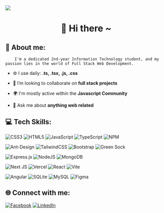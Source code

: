 
<img style="aspect-ratio: 16 / 9;" src="https://media.licdn.com/dms/image/D4D16AQGZYvzE0o1H9w/profile-displaybackgroundimage-shrink_350_1400/0/1704107600897?e=1710979200&v=beta&t=K9OXTI8lFhxFvzIPtPUgpY1ltnBd9XK9tGYQP9g1JYA"/>

<h1 align="center">👋 Hi there ~ </h1>


## 📖 About me:

```
    I'm a dedicated 2nd-year Information Technology student, and my passion lies in the world of Full Stack Web Development.
```


- ⚙️ I use daily: **.ts, .tsx, .js, .css**

- 👯 I’m looking to collaborate on **full stack projects**
  
- 🌍 I'm mostly active within the **Javascript Community**

- 💬 Ask me about **anything web related**






## 💻 Tech Skills:
<!-- primitives -->
![CSS3](https://img.shields.io/badge/css3-%231572B6.svg?style=plastic&logo=css3&logoColor=white)
![HTML5](https://img.shields.io/badge/html5-%23E34F26.svg?style=plastic&logo=html5&logoColor=white)
![JavaScript](https://img.shields.io/badge/javascript-%23323330.svg?style=plastic&logo=javascript&logoColor=%23F7DF1E)
![TypeScript](https://img.shields.io/badge/typescript-%23007ACC.svg?style=plastic&logo=typescript&logoColor=white)
![NPM](https://img.shields.io/badge/NPM-%23CB3837.svg?style=plastic&logo=npm&logoColor=white)


![Ant-Design](https://img.shields.io/badge/-AntDesign-%230170FE?style=plastic&logo=ant-design&logoColor=white)
![TailwindCSS](https://img.shields.io/badge/tailwindcss-%2338B2AC.svg?style=plastic&logo=tailwind-css&logoColor=white)
![Bootstrap](https://img.shields.io/badge/bootstrap-%238511FA.svg?style=plastic&logo=bootstrap&logoColor=white)
![Green
Sock](https://img.shields.io/badge/green%20sock-88CE02?style=plastic&logo=greensock&logoColor=white)

![Express.js](https://img.shields.io/badge/express.js-%23404d59.svg?style=plastic&logo=express&logoColor=%2361DAFB)
![NodeJS](https://img.shields.io/badge/node.js-6DA55F?style=plastic&logo=node.js&logoColor=white)
![MongoDB](https://img.shields.io/badge/MongoDB-%234ea94b.svg?style=plastic&logo=mongodb&logoColor=white)

![Next
JS](https://img.shields.io/badge/Next-black?style=plastic&logo=next.js&logoColor=white)
![Vercel](https://img.shields.io/badge/vercel-%23000000.svg?style=plastic&logo=vercel&logoColor=white)
![React](https://img.shields.io/badge/react-%2320232a.svg?style=plastic&logo=react&logoColor=%2361DAFB)
![Vite](https://img.shields.io/badge/vite-%23646CFF.svg?style=plastic&logo=vite&logoColor=white)



![Angular](https://img.shields.io/badge/angular-%23DD0031.svg?style=plastic&logo=angular&logoColor=white)
![SQLite](https://img.shields.io/badge/sqlite-%2307405e.svg?style=plastic&logo=sqlite&logoColor=white)
![MySQL](https://img.shields.io/badge/mysql-%2300000f.svg?style=plastic&logo=mysql&logoColor=white)
![Figma](https://img.shields.io/badge/figma-%23F24E1E.svg?style=plastic&logo=figma&logoColor=white)

## 🌐 Connect with me:

[![Facebook](https://img.shields.io/badge/Facebook-%231877F2.svg?logo=Facebook&logoColor=white)](https://facebook.com/https://www.facebook.com/profile.php?id=100087242343751)
[![LinkedIn](https://img.shields.io/badge/LinkedIn-%230077B5.svg?logo=linkedin&logoColor=white)](https://linkedin.com/in/www.linkedin.com/in/krichenyassine)


